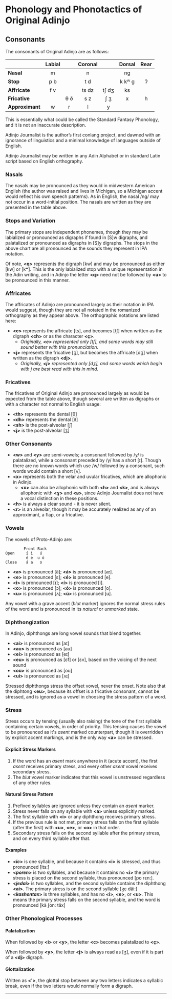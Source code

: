 Phonology and Phonotactics of Original Adinjo
=============================================

Consonants
----------

The consonants of Original Adinjo are as follows:




|                 | Labial |     | Coronal |      | Dorsal | Rear |
|:----------------|:------:|:---:|:-------:|:----:|:------:|:----:|
| **Nasal**       | m      |     | n       |      | ng     |      |
| **Stop**        | p b    |     | t d     |      | k kᵂ g | ʔ    |
| **Affricate**   | f v    |     | ts dz   | tʃ dʒ | ks     |      |
| **Fricative**   |        | θ ð | s z     | ʃ ʒ   | x      | h    |
| **Approximant** | w      | r   | l       | y    |        |      |


This is essentially what could be called the Standard Fantasy Phonology, and it is not an inaccurate description.

Adinjo Journalist is the author’s first conlang project, and dawned with an ignorance of linguistics and a minimal knowledge of languages outside of English.

Adinjo Journalist may be written in any Adin Alphabet or in standard Latin script based on English orthography.

### Nasals ###

The nasals may be pronounced as they would in midwestern American English (the author was raised and lives in Michigan, so a Michigan accent would reflect his own speech patterns). As in English, the nasal /ng/ may not occur in a word-initial position. The nasals are written as they are presented in the table above.

### Stops and Variation ###

The primary stops are independent phonemes, though they may be labialized or pronounced as digraphs if found in [S]w digraphs, and palatalized or pronounced as digraphs in [S]y digraphs. The stops in the above chart are all pronounced as the sounds they represent in IPA notation.

Of note, **\<q\>** represents the digraph [kw] and may be pronounced as either [kw] or [kʷ]. This is the only labialized stop with a unique representation in the Adin writing, and in Adinjo the letter **\<q\>** need not be followed by **\<u\>** to be pronounced in this manner.

### Affricates ###

The affricates of Adinjo are pronounced largely as their notation in IPA would suggest, though they are not all notated in the romanized orthography as they appear above. The orthographic notations are listed here:

+ **\<c\>** represents the affricate [ts], and becomes [tʃ] when written as the digraph **\<ch\>** or as the character **\<ç\>**.
  + _Originally, **\<c\>** represented only [tʃ], and some words may still sound better with this pronunciation._
+ **\<j\>** represents the fricative [ʒ], but becomes the affricate [dʒ] when written as the digraph **\<dj\>**.
  + _Originally, **\<j\>** represented only [dʒ], and some words which begin with j are best read with this in mind._

### Fricatives ###

The fricatives of Original Adinjo are pronounced largely as would be expected from the table above, though several are written as digraphs or with a character not normal to English usage:

+ **\<th\>** represents the dental [θ]
+ **\<dh\>** represents the dental [ð]
+ **\<sh\>** is the post-alveolar [ʃ]
+ **\<j\>** is the post-alveolar [ʒ]

### Other Consonants ###

+ **\<w\>** and **\<y\>** are semi-vowels; a consonant followed by /y/ is palatalized, while a consonant preceded by /y/ has a short [ɪ]. Though there are no known words which use /w/ followed by a consonant, such words would contain a short [ʌ].
+ **\<x\>** represents both the velar and uvular fricatives, which are allophonic in Adinjo.
  + **\<x\>** can also be allophonic with both **\<h\>** and **\<k\>**, and is always allophonic with **\<ɣ\>** and **\<ʁ\>**, since Adinjo Journalist does not have a vocal distinction in these positions.
+ **\<h\>** is always a clear sound - it is never silent.
+ **\<r\>** is an alveolar, though it may be accurately realized as any of an approximant, a flap, or a fricative.

### Vowels ###

The vowels of Proto-Adinjo are:

```
        Front Back
Open     í i   ú
         é e  u ó
Close    á a   o
```

+ **\<a\>** is pronounced [ä]; **\<á\>** is pronounced [æ].
+ **\<e\>** is pronounced [ɛ]; **\<é\>** is pronounced [e].
+ **\<i\>** is pronounced [ɪ]; **\<í\>** is pronouced [i].
+ **\<o\>** is pronounced [ɔ]; **\<ó\>** is pronounced [o].
+ **\<u\>** is pronounced [ʌ]; **\<ú\>** is pronounced [u].

Any vowel with a grave accent (_blut_ marker) ignores the normal stress rules of the word and is pronounced in its _natural_ or _unmarked_ state.

### Diphthongization ###

In Adinjo, diphthongs are long vowel sounds that blend together.

+ **\<ai\>** is pronounced as [aɪ]
+ **\<au\>** is pronounced as [au]
+ **\<ei\>** is pronounced as [eɪ]
+ **\<eu\>** is pronounced as [ɛf] or [ɛv], based on the voicing of the next sound
+ **\<ou\>** is pronounced as [ou]
+ **\<ui\>** is pronounced as [ʌɪ]

Stressed diphthongs stress the offset vowel, never the onset. Note also that the diphtong **\<eu\>**, because its offset is a fricative consonant, cannot be stressed, and is ignored as a vowel in choosing the stress pattern of a word.

### Stress ###

Stress occurs by tensing (usually also raising) the tone of the first syllable containing certain vowels, in order of priority. This tensing causes the vowel to be pronounced as it's _asent_ marked counterpart, though it is overridden by explicit accent markings, and is the only way **\<a\>** can be stressed.

#### Explicit Stress Markers ####

1. If the word has an _asent_ mark anywhere in it (acute accent), the first _asent_ receives primary stress, and every other _asent_ vowel receives secondary stress.
2. The _blut_ vowel marker indicates that this vowel is unstressed regardless of any other rules.

#### Natural Stress Pattern ####

1. Prefixed syllables are ignored unless they contain an _asent_ marker.
2. Stress never falls on any syllable with **\<a\>** unless explicitly marked.
3. The first syllable with **\<i\>** or any diphthong receives primary stress.
4. If the previous rule is not met, primary stress falls on the first syllable (after the first) with **\<u\>**, **\<e\>**, or **\<o\>** in that order.
5. Secondary stress falls on the second syllable after the primary stress, and on every third syllable after that.

#### Examples ####

- **\<_ic_\>** is one syllable, and because it contains **\<i\>** is stressed,
  and thus pronounced [its:]
- **\<_poren_\>** is two syllables, and because it contains no **\<i\>** the
  primary stress is placed on the second syllable, thus pronounced [po rɛn:].
- **\<_jedai_\>** is two syllables, and the second syllable contains the
  diphthong **\<ai\>**. The primary stress is on the second syllable [ʒɛ däi:]
- **\<_kashontax_\>** is three syllables, and has no **\<i\>**, **\<e\>**, or
  **\<u\>**. This means the primary stress falls on the second syllable, and the
  word is pronounced [kä ʃon: täx]

### Other Phonological Processes ###

#### Palatalization ####

When followed by **\<i\>** or **\<y\>**, the letter **\<c\>** becomes palatalized to **\<ç\>**.

When followed by **\<y\>**, the letter **\<j\>** is always read as \[ʒ\], even if it is part of a **\<dj\>** digraph.

#### Glottalization ####

Written as **\<'\>**, the glottal stop between any two letters indicates a syllabic break, even if the two letters would normally form a digraph.

--------------------------------------------------------------------------------
